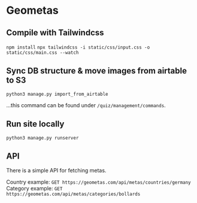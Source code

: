 # Geometas
## Compile with Tailwindcss
`npm install`
`npx tailwindcss -i static/css/input.css -o static/css/main.css --watch`

## Sync DB structure & move images from airtable to S3
`python3 manage.py import_from_airtable`

...this command can be found under `/quiz/management/commands`.

## Run site locally
`python3 manage.py runserver`

## API
There is a simple API for fetching metas.

Country example: `GET https://geometas.com/api/metas/countries/germany`
Category example: `GET https://geometas.com/api/metas/categories/bollards`